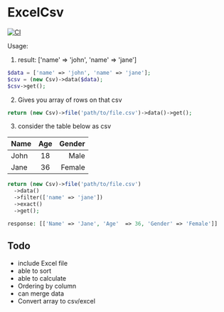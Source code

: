 # ExcelCsv
[![CI](https://github.com/napoleon101392/ExcelCsv/actions/workflows/ci.yml/badge.svg)](https://github.com/napoleon101392/ExcelCsv/actions/workflows/ci.yml)

Usage:
1. result: ['name' => 'john', 'name' => 'jane']
```php
$data = ['name' => 'john', 'name' => 'jane'];
$csv = (new Csv)->data($data);
$csv->get();
```

2. Gives you array of rows on that csv
```php
return (new Csv)->file('path/to/file.csv')->data()->get();
```

3. consider the table below as csv

| Name        | Age           | Gender  |
| ------------- |:-------------:| -----:|
| John      | 18           | Male |
| Jane      | 36            |   Female |
```php
return (new Csv)->file('path/to/file.csv')
  ->data()
  ->filter(['name' => 'jane'])
  ->exact()
  ->get();

response: [['Name' => 'Jane', 'Age'  => 36, 'Gender' => 'Female']]
```

## Todo
- include Excel file
- able to sort
- able to calculate
- Ordering by column
- can merge data
- Convert array to csv/excel
